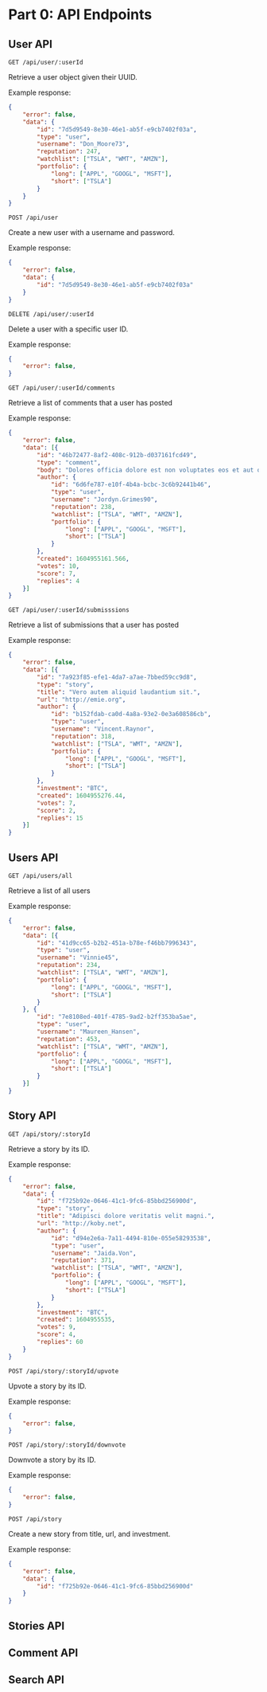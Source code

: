 # Part 0: API Endpoints

## User API

`GET /api/user/:userId`

Retrieve a user object given their UUID.

Example response:

```json
{
	"error": false,
	"data": {
		"id": "7d5d9549-8e30-46e1-ab5f-e9cb7402f03a",
		"type": "user",
		"username": "Don_Moore73",
		"reputation": 247,
		"watchlist": ["TSLA", "WMT", "AMZN"],
		"portfolio": {
			"long": ["APPL", "GOOGL", "MSFT"],
			"short": ["TSLA"]
		}
	}
}
```

`POST /api/user`

Create a new user with a username and password.

Example response:

```json
{
	"error": false,
	"data": {
		"id": "7d5d9549-8e30-46e1-ab5f-e9cb7402f03a"
    }
}
```

`DELETE /api/user/:userId`

Delete a user with a specific user ID.

Example response:

```json
{
    "error": false,
}
```

`GET /api/user/:userId/comments`

Retrieve a list of comments that a user has posted

Example response:

```json
{
	"error": false,
	"data": [{
		"id": "46b72477-8af2-408c-912b-d037161fcd49",
		"type": "comment",
		"body": "Dolores officia dolore est non voluptates eos et aut qui. Excepturi et eos quas esse nihil est. Cumque eligendi et. Cum pariatur quibusdam eaque ullam. Voluptatem vero et suscipit dolor.",
		"author": {
			"id": "6d6fe787-e10f-4b4a-bcbc-3c6b92441b46",
			"type": "user",
			"username": "Jordyn.Grimes90",
			"reputation": 238,
			"watchlist": ["TSLA", "WMT", "AMZN"],
			"portfolio": {
				"long": ["APPL", "GOOGL", "MSFT"],
				"short": ["TSLA"]
			}
		},
		"created": 1604955161.566,
		"votes": 10,
		"score": 7,
		"replies": 4
	}]
}
```

`GET /api/user/:userId/submisssions`

Retrieve a list of submissions that a user has posted

Example response:

```json
{
	"error": false,
	"data": [{
		"id": "7a923f85-efe1-4da7-a7ae-7bbed59cc9d8",
		"type": "story",
		"title": "Vero autem aliquid laudantium sit.",
		"url": "http://emie.org",
		"author": {
			"id": "b152fdab-ca0d-4a8a-93e2-0e3a608586cb",
			"type": "user",
			"username": "Vincent.Raynor",
			"reputation": 318,
			"watchlist": ["TSLA", "WMT", "AMZN"],
			"portfolio": {
				"long": ["APPL", "GOOGL", "MSFT"],
				"short": ["TSLA"]
			}
		},
		"investment": "BTC",
		"created": 1604955276.44,
		"votes": 7,
		"score": 2,
		"replies": 15
	}]
}
```

## Users API

`GET /api/users/all`

Retrieve a list of all users

Example response:

```json
{
	"error": false,
	"data": [{
		"id": "41d9cc65-b2b2-451a-b78e-f46bb7996343",
		"type": "user",
		"username": "Vinnie45",
		"reputation": 234,
		"watchlist": ["TSLA", "WMT", "AMZN"],
		"portfolio": {
			"long": ["APPL", "GOOGL", "MSFT"],
			"short": ["TSLA"]
		}
	}, {
		"id": "7e8108ed-401f-4785-9ad2-b2ff353ba5ae",
		"type": "user",
		"username": "Maureen_Hansen",
		"reputation": 453,
		"watchlist": ["TSLA", "WMT", "AMZN"],
		"portfolio": {
			"long": ["APPL", "GOOGL", "MSFT"],
			"short": ["TSLA"]
		}
	}]
}
```

## Story API

`GET /api/story/:storyId`

Retrieve a story by its ID.

Example response:

```json
{
	"error": false,
	"data": {
		"id": "f725b92e-0646-41c1-9fc6-85bbd256900d",
		"type": "story",
		"title": "Adipisci dolore veritatis velit magni.",
		"url": "http://koby.net",
		"author": {
			"id": "d94e2e6a-7a11-4494-810e-055e58293538",
			"type": "user",
			"username": "Jaida.Von",
			"reputation": 371,
			"watchlist": ["TSLA", "WMT", "AMZN"],
			"portfolio": {
				"long": ["APPL", "GOOGL", "MSFT"],
				"short": ["TSLA"]
			}
		},
		"investment": "BTC",
		"created": 1604955535,
		"votes": 9,
		"score": 4,
		"replies": 60
	}
}
```

`POST /api/story/:storyId/upvote`

Upvote a story by its ID.

Example response:

```json
{
    "error": false,
}
```

`POST /api/story/:storyId/downvote`

Downvote a story by its ID.

Example response:

```json
{
    "error": false,
}
```

`POST /api/story`

Create a new story from title, url, and investment.

Example response:

```json
{
    "error": false,
    "data": {
        "id": "f725b92e-0646-41c1-9fc6-85bbd256900d"
    }
}
```



## Stories API

## Comment API

## Search API
